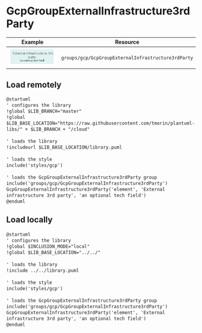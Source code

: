 # GcpGroupExternalInfrastructure3rdParty
| Example | Resource |
| :-: | --- |
| ![GcpGroupExternalInfrastructure3rdParty group](GcpGroupExternalInfrastructure3rdParty.group.png) | `groups/gcp/GcpGroupExternalInfrastructure3rdParty` |
## Load remotely
```plantuml
@startuml
' configures the library
!global $LIB_BRANCH="master"
!global $LIB_BASE_LOCATION="https://raw.githubusercontent.com/tmorin/plantuml-libs/" + $LIB_BRANCH + "/cloud"

' loads the library
!includeurl $LIB_BASE_LOCATION/library.puml

' loads the style
include('styles/gcp')

' loads the GcpGroupExternalInfrastructure3rdParty group
include('groups/gcp/GcpGroupExternalInfrastructure3rdParty')
GcpGroupExternalInfrastructure3rdParty('element', 'External infrastructure 3rd party', 'an optional tech field')
@enduml
```
## Load locally
```plantuml
@startuml
' configures the library
!global $INCLUSION_MODE="local"
!global $LIB_BASE_LOCATION="../../"

' loads the library
!include ../../library.puml

' loads the style
include('styles/gcp')

' loads the GcpGroupExternalInfrastructure3rdParty group
include('groups/gcp/GcpGroupExternalInfrastructure3rdParty')
GcpGroupExternalInfrastructure3rdParty('element', 'External infrastructure 3rd party', 'an optional tech field')
@enduml
```
